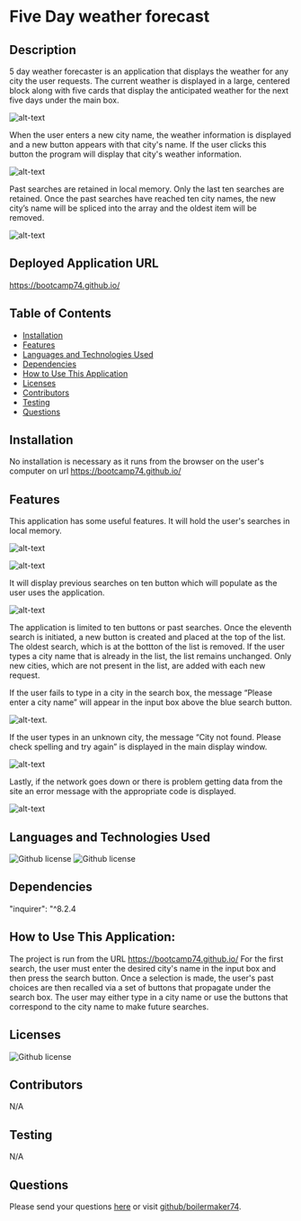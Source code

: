 # Five Day weather forecast 
## Description
5 day weather forecaster is an application that displays the weather for any city the user requests. The current weather is displayed in a large, centered block along with five cards that display the anticipated weather for the next five days under the main box.

![alt-text](assets/images/Napervillesearch.png) 

When the user enters a new city name, the weather information is displayed and a new button appears with that city's name. If the user clicks this button the program will display that city's weather information.

![alt-text](assets/images/Parissearch.png)

Past searches are retained in local memory. Only the last ten searches are retained. Once the past searches have reached ten city names, the new city’s name will be spliced into the array and the oldest item will be removed.

![alt-text](assets/images/fullList.png)

## Deployed Application URL
https://bootcamp74.github.io/
## Table of Contents
* [Installation](#installation)
* [Features](#features)
* [Languages and Technologies Used](#languages-and-technologies-used)
* [Dependencies](#dependencies)
* [How to Use This Application](#how-to-use-this-application)
* [Licenses](#Licenses)
* [Contributors](#contributors)
* [Testing](#testing)
* [Questions](#questions)
## Installation
No installation is necessary as it runs from the browser on the user's computer on url https://bootcamp74.github.io/


## Features
This application has some useful features. It will hold the user's searches in local memory.  

![alt-text](assets/images/Parissearch.png)

![alt-text](assets/images/localstorage.png)


It will display previous searches on ten button which will populate as the user uses the application. 

![alt-text](assets/images/fullList.png)

The application is limited to ten buttons or past searches. Once the eleventh search is initiated, a new button is created and placed at the top of the list. The oldest search, which is at the bottton of the list is removed. If the user types a city name that is already in the list, the list remains unchanged. Only new cities, which are not present in the list, are added with each new request.



If the user fails to type in a city in the search box, the message “Please enter a city name” will appear in the input box above the blue search button.

![alt-text](assets/images/pleaseentr.png).

If the user types in an unknown city, the message “City not found. Please check spelling and try again” is displayed in the main display window. 

![alt-text](assets/images/nocity.png)

Lastly, if the network goes down or there is problem getting data from the site an error message with the appropriate code is displayed. 

![alt-text](assets/images/status404.png) 

## Languages and Technologies Used
![Github license](https://img.shields.io/badge/Language-NodeJs-blue.svg)
![Github license](https://img.shields.io/badge/Technology-Inquirer-blue.svg)
## Dependencies
"inquirer": "^8.2.4
## How to Use This Application:
The project is run from the URL https://bootcamp74.github.io/ For the first search, the user must enter the desired city's name in the input box and then press the search button. Once a selection is made, the user's past choices are then recalled via a set of buttons that propagate under the search box. The user may either type in a city name or use the buttons that correspond to the city name to make future searches.
## Licenses
![Github license](https://img.shields.io/badge/license-MIT-blue.svg)
## Contributors
N/A
## Testing
N/A
## Questions
Please send your questions [here](mailto:bradm1492@gmain.com?subject=[GitHub]%20Dev%20Connect) or visit [github/boilermaker74](https://github.com/boilermaker74).



